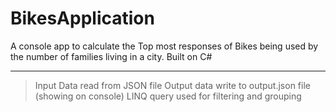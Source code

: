 # BikesApplication
A console app to calculate the Top most responses of Bikes being used by the number of families living in a city. Built on C#
___
> Input Data read from JSON file
> Output data write to output.json file (showing on console)
> LINQ query used for filtering and grouping
